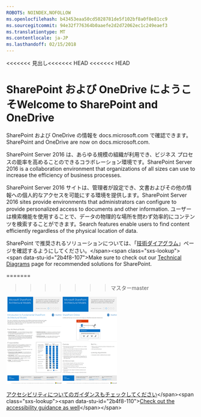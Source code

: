 ```yaml
---
ROBOTS: NOINDEX,NOFOLLOW
ms.openlocfilehash: b43453eaa50cd5028781de5f102bf8a0f8e81cc9
ms.sourcegitcommit: 94e32f776364b0aaefe2d2d72062ec1c249eaef3
ms.translationtype: MT
ms.contentlocale: ja-JP
ms.lasthandoff: 02/15/2018
---
```

<span data-ttu-id="2b4f8-101"><<<<<<< 見出し</span><span class="sxs-lookup"><span data-stu-id="2b4f8-101"><<<<<<< HEAD <<<<<<< HEAD</span></span>
# <a name="welcome-to-sharepoint-and-onedrive"></a><span data-ttu-id="2b4f8-102">SharePoint および OneDrive にようこそ</span><span class="sxs-lookup"><span data-stu-id="2b4f8-102">Welcome to SharePoint and OneDrive</span></span>

<span data-ttu-id="2b4f8-103">SharePoint および OneDrive の情報を docs.microsoft.com で確認できます。</span><span class="sxs-lookup"><span data-stu-id="2b4f8-103">SharePoint and OneDrive are now on docs.microsoft.com.</span></span> 

<span data-ttu-id="2b4f8-104">SharePoint Server 2016 は、あらゆる規模の組織が利用でき、ビジネス プロセスの能率を高めることのできるコラボレーション環境です。</span><span class="sxs-lookup"><span data-stu-id="2b4f8-104">SharePoint Server 2016 is a collaboration environment that organizations of all sizes can use to increase the efficiency of business processes.</span></span> 

<span data-ttu-id="2b4f8-105">SharePoint Server 2016 サイトは、管理者が設定でき、文書およびその他の情報への個人的なアクセスを可能にする環境を提供します。</span><span class="sxs-lookup"><span data-stu-id="2b4f8-105">SharePoint Server 2016 sites provide environments that administrators can configure to provide personalized access to documents and other information.</span></span> <span data-ttu-id="2b4f8-106">ユーザーは検索機能を使用することで、データの物理的な場所を問わず効率的にコンテンツを検索することができます。</span><span class="sxs-lookup"><span data-stu-id="2b4f8-106">Search features enable users to find content efficiently regardless of the physical location of data.</span></span>

<span data-ttu-id="2b4f8-107">SharePoint で推奨されるソリューションについては、「[技術ダイアグラム](https://technet.microsoft.com/library/cc263199(v=office.16).aspx)」ページを確認するようにしてください。</span><span class="sxs-lookup"><span data-stu-id="2b4f8-107">Make sure to check out our [Technical Diagrams](https://technet.microsoft.com/library/cc263199(v=office.16).aspx) page for recommended solutions for SharePoint.</span></span>

=======
>>>>>>> <span data-ttu-id="2b4f8-108">マスター</span><span class="sxs-lookup"><span data-stu-id="2b4f8-108">master</span></span>

![ポスターのサムネイル](media/testfile.png)

<span data-ttu-id="2b4f8-110">[アクセシビリティについてのガイダンスもチェックしてください](https://technet.microsoft.com/library/mt790686(v=office.16).aspx)</span><span class="sxs-lookup"><span data-stu-id="2b4f8-110">[Check out the accessibility guidance as well](https://technet.microsoft.com/library/mt790686(v=office.16).aspx)</span></span>
